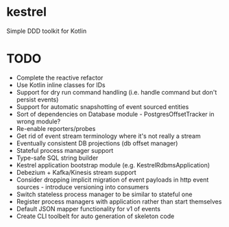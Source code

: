 # kestrel
Simple DDD toolkit for Kotlin

TODO
====

* Complete the reactive refactor
* Use Kotlin inline classes for IDs
* Support for dry run command handling (i.e. handle command but don't persist events)
* Support for automatic snapshotting of event sourced entities
* Sort of dependencies on Database module - PostgresOffsetTracker in wrong module?
* Re-enable reporters/probes
* Get rid of event stream terminology where it's not really a stream
* Eventually consistent DB projections (db offset manager)
* Stateful process manager support
* Type-safe SQL string builder
* Kestrel application bootstrap module (e.g. KestrelRdbmsApplication)
* Debezium + Kafka/Kinesis stream support
* Consider dropping implicit migration of event payloads in http event sources - introduce versioning into consumers
* Switch stateless process manager to be similar to stateful one
* Register process managers with application rather than start themselves
* Default JSON mapper functionality for v1 of events
* Create CLI toolbelt for auto generation of skeleton code